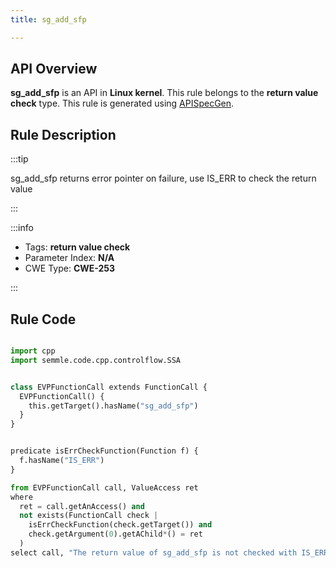 ```yaml
---
title: sg_add_sfp

---
```



## API Overview
**sg_add_sfp** is an API in **Linux kernel**. This rule belongs to the **return value check** type. This rule is generated using [APISpecGen](../../tools/APISpecGen).
## Rule Description

:::tip

sg_add_sfp returns error pointer on failure, use IS_ERR to check the return value

:::

:::info

- Tags: **return value check**
- Parameter Index: **N/A**
- CWE Type: **CWE-253**

:::

## Rule Code
```python

import cpp
import semmle.code.cpp.controlflow.SSA


class EVPFunctionCall extends FunctionCall {
  EVPFunctionCall() {
    this.getTarget().hasName("sg_add_sfp")
  }
}


predicate isErrCheckFunction(Function f) {
  f.hasName("IS_ERR") 
}

from EVPFunctionCall call, ValueAccess ret
where
  ret = call.getAnAccess() and
  not exists(FunctionCall check |
    isErrCheckFunction(check.getTarget()) and
    check.getArgument(0).getAChild*() = ret
  )
select call, "The return value of sg_add_sfp is not checked with IS_ERR."
    
```